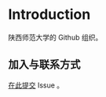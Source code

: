 # Introduction

陕西师范大学的 Github 组织。

## 加入与联系方式

[在此提交](https://github.com/snnucs/Introduction/issues/new) Issue 。
